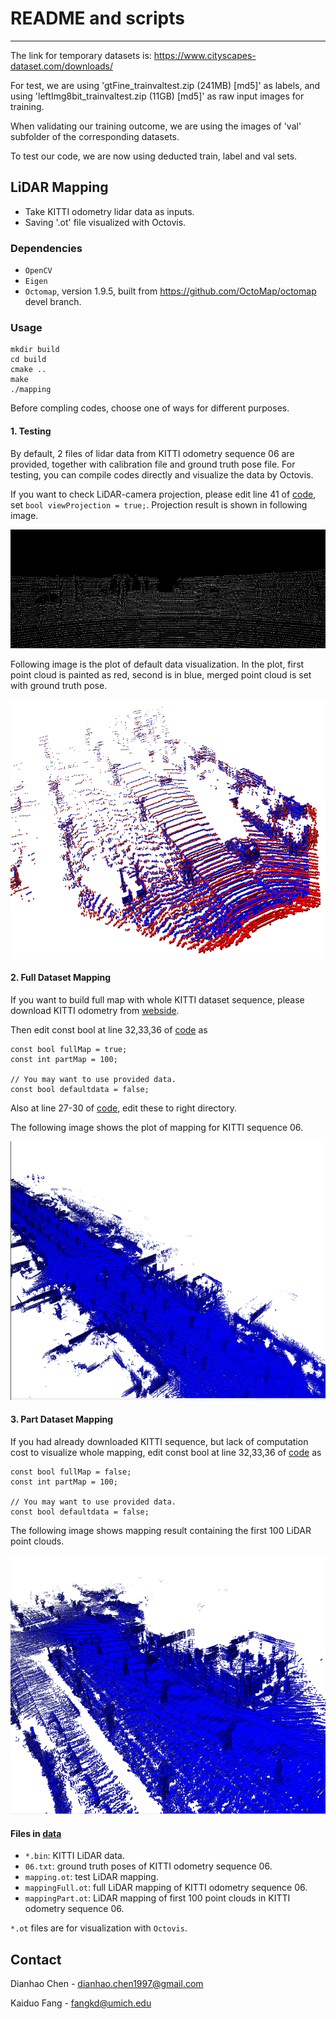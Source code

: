 
# README and scripts
------------------

The link for temporary datasets is: https://www.cityscapes-dataset.com/downloads/

For test, we are using 'gtFine_trainvaltest.zip (241MB) [md5]' as labels, and using 'leftImg8bit_trainvaltest.zip (11GB) [md5]' as raw input images for training.

When validating our training outcome, we are using the images of 'val' subfolder of the corresponding datasets.

To test our code, we are now using deducted train, label and val sets.

## LiDAR Mapping

* Take KITTI odometry lidar data as inputs.
* Saving '.ot' file visualized with Octovis.

### Dependencies

* `OpenCV`
* `Eigen`
* `Octomap`, version 1.9.5, built from https://github.com/OctoMap/octomap devel branch.

### Usage

```
mkdir build
cd build
cmake ..
make
./mapping
```

Before compling codes, choose one of ways for different purposes.

#### 1. Testing
By default, 2 files of lidar data from KITTI odometry sequence 06 are provided, together with calibration file and ground truth pose file. For testing, you can compile codes directly and visualize the data by Octovis.

If you want to check LiDAR-camera projection, please edit line 41 of [code](https://github.com/fangkd8/EECS_504/blob/master/octomap_example/src/buildmap.cpp), set `bool viewProjection = true;`. Projection result is shown in following image.

<p align="center">
  <img src="octomap_example/projection.png" width="621" height="190" >
</p>

Following image is the plot of default data visualization. In the plot, first point cloud is painted as red, second is in blue, merged point cloud is set with ground truth pose.

<p align="center">
  <img src="octomap_example/defaultdata.png" width="779" height="414" >
</p>

#### 2. Full Dataset Mapping
If you want to build full map with whole KITTI dataset sequence, please download KITTI odometry from [webside](http://www.cvlibs.net/datasets/kitti/eval_odometry.php). 

Then edit const bool at line 32,33,36 of [code](https://github.com/fangkd8/EECS_504/blob/master/octomap_example/src/buildmap.cpp) as 
```
const bool fullMap = true;
const int partMap = 100;

// You may want to use provided data.
const bool defaultdata = false;
```
Also at line 27-30 of [code](https://github.com/fangkd8/EECS_504/blob/master/octomap_example/src/buildmap.cpp), edit these to right directory.

The following image shows the plot of mapping for KITTI sequence 06. 

<p align="center">
  <img src="octomap_example/octomap.png" width="779" height="414" >
</p>

#### 3. Part Dataset Mapping
If you had already downloaded KITTI sequence, but lack of computation cost to visualize whole mapping, edit const bool at line 32,33,36 of [code](https://github.com/fangkd8/EECS_504/blob/master/octomap_example/src/buildmap.cpp) as 
```
const bool fullMap = false;
const int partMap = 100;

// You may want to use provided data.
const bool defaultdata = false;
```

The following image shows mapping result containing the first 100 LiDAR point clouds.

<p align="center">
  <img src="octomap_example/octomap_part.png" width="779" height="414" >
</p>

#### Files in [data](https://github.com/fangkd8/EECS_504/tree/master/octomap_example/data)

* `*.bin`: KITTI LiDAR data.
* `06.txt`: ground truth poses of KITTI odometry sequence 06.
* `mapping.ot`: test LiDAR mapping.
* `mappingFull.ot`: full LiDAR mapping of KITTI odometry sequence 06.
* `mappingPart.ot`: LiDAR mapping of first 100 point clouds in KITTI odometry sequence 06.

`*.ot` files are for visualization with `Octovis`.

Contact
-------

Dianhao Chen - dianhao.chen1997@gmail.com

Kaiduo Fang  - fangkd@umich.edu

